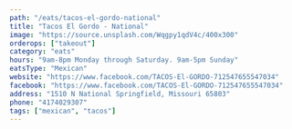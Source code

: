 ```yaml
---
path: "/eats/tacos-el-gordo-national"
title: "Tacos El Gordo - National"
image: "https://source.unsplash.com/Wqgpy1qdV4c/400x300"
orderops: ["takeout"]
category: "eats"
hours: "9am-8pm Monday through Saturday. 9am-5pm Sunday"
eatsType: "Mexican"
website: "https://www.facebook.com/TACOS-El-GORDO-712547655547034"
facebook: "https://www.facebook.com/TACOS-El-GORDO-712547655547034"
address: "1510 N National Springfield, Missouri 65803"
phone: "4174029307"
tags: ["mexican", "tacos"]
---
```

